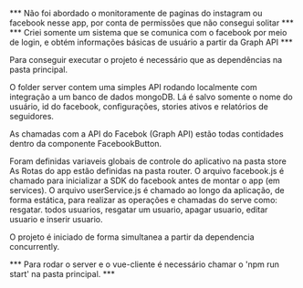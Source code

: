 *** Não foi abordado o monitoramente de paginas do instagram ou facebook nesse app, por conta de permissões que não consegui solitar ***
*** Criei somente um sistema que se comunica com o facebook por meio de login, e obtém informações básicas de usuário a partir da Graph API ***

Para conseguir executar o projeto é necessário que as dependências na pasta principal.

O folder server contem uma simples API rodando localmente com integração a um banco de dados mongoDB. Lá é salvo somente o nome do usuário, id do facebook, configurações, stories ativos e relatórios de seguidores.

As chamadas com a API do Facebok (Graph API) estão todas contidades dentro da componente FacebookButton.

Foram definidas variaveis globais de controle do aplicativo na pasta store As Rotas do app estão definidas na pasta router.
O arquivo facebook.js é chamado para inicializar a SDK do facebook antes de montar o app (em services). 
O arquivo userService.js é chamado ao longo da aplicação, de forma estática, para realizar as operações e chamadas do serve como: resgatar. todos usuarios, resgatar um usuario, apagar usuario, editar usuario e inserir usuario.

O projeto é iniciado de forma simultanea a partir da dependencia concurrently.

*** Para rodar o server e o vue-cliente é necessário chamar o 'npm run start' na pasta principal. ***

